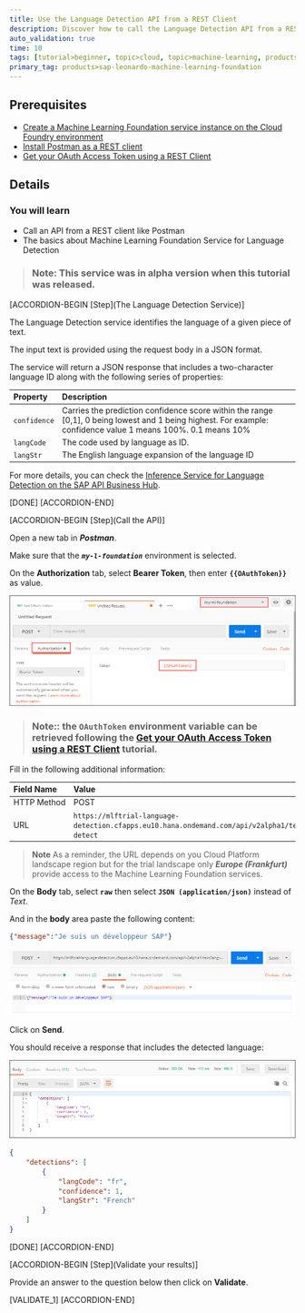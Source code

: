 ```yaml
---
title: Use the Language Detection API from a REST Client
description: Discover how to call the Language Detection API from a REST Client like Postman
auto_validation: true
time: 10
tags: [tutorial>beginner, topic>cloud, topic>machine-learning, products>sap-cloud-platform, products>sap-cloud-platform-for-the-cloud-foundry-environment]
primary_tag: products>sap-leonardo-machine-learning-foundation
---
```


## Prerequisites
 - [Create a Machine Learning Foundation service instance on the Cloud Foundry environment](https://developers.sap.com/tutorials/cp-mlf-create-instance.html)
 - [Install Postman as a REST client](https://developers.sap.com/tutorials/api-tools-postman-install.html)
 - [Get your OAuth Access Token using a REST Client](https://developers.sap.com/tutorials/cp-mlf-rest-generate-oauth-token.html)

## Details
### You will learn
  - Call an API from a REST client like Postman
  - The basics about Machine Learning Foundation Service for Language Detection

> ### **Note:** This service was in alpha version when this tutorial was released.

[ACCORDION-BEGIN [Step](The Language Detection Service)]

The Language Detection service identifies the language of a given piece of text.

The input text is provided using the request body in a JSON format.

The service will return a JSON response that includes a two-character language ID along with the following series of properties:

Property                  | Description
:------------------------ | :--------------
<nobr>`confidence`</nobr> | Carries the prediction confidence score within the range [0,1], 0 being lowest and 1 being highest. For example: confidence value 1 means 100%. 0.1 means 10%
<nobr>`langCode`</nobr>	  | The code used by language as ID.
<nobr>`langStr`</nobr>	  | The English language expansion of the language ID

For more details, you can check the [Inference Service for Language Detection on the SAP API Business Hub](https://api.sap.com/api/language_detection_api/resource).

[DONE]
[ACCORDION-END]

[ACCORDION-BEGIN [Step](Call the API)]

Open a new tab in ***Postman***.

Make sure that the ***`my-l-foundation`*** environment is selected.

On the **Authorization** tab, select **Bearer Token**, then enter **`{{OAuthToken}}`** as value.

![Postman](01.png)

> ### **Note:**: the **`OAuthToken`** environment variable can be retrieved following the [Get your OAuth Access Token using a REST Client](https://developers.sap.com/tutorials/cp-mlf-rest-generate-oauth-token.html) tutorial.

Fill in the following additional information:

Field Name               | Value
:----------------------- | :--------------
<nobr>HTTP Method</nobr> | POST
<nobr>URL<nobr>          | <nobr>`https://mlftrial-language-detection.cfapps.eu10.hana.ondemand.com/api/v2alpha1/text/lang-detect`</nobr>

> **Note** As a reminder, the URL depends on you Cloud Platform landscape region but for the trial landscape only ***Europe (Frankfurt)*** provide access to the Machine Learning Foundation services.

On the **Body** tab, select **`raw`** then select **`JSON (application/json)`** instead of *Text*.

And in the **body** area paste the following content:

```JSON
{"message":"Je suis un développeur SAP"}
```

![Postman](02.png)

Click on **Send**.

You should receive a response that includes the detected language:

![Postman](03.png)

```json
{
    "detections": [
        {
            "langCode": "fr",
            "confidence": 1,
            "langStr": "French"
        }
    ]
}
```

[DONE]
[ACCORDION-END]

[ACCORDION-BEGIN [Step](Validate your results)]

Provide an answer to the question below then click on **Validate**.

[VALIDATE_1]
[ACCORDION-END]
